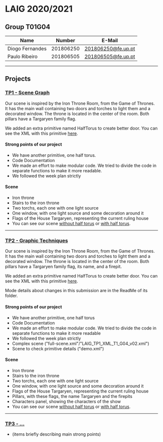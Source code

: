 # LAIG 2020/2021

## Group T01G04
| Name             | Number    | E-Mail             |
| ---------------- | --------- | ------------------ |
| Diogo Fernandes  | 201806250 | 201806250@fe.up.pt |
| Paulo Ribeiro    | 201806505 | 201806505@fe.up.pt |

----

## Projects

### [TP1 - Scene Graph](TP1)

Our scene is inspired by the Iron Throne Room, from the Game of Thrones. It has the main wall containing two doors and torches to light them and a decorated window. The throne is located in the center of the room. Both pillars have a Targaryen family flag.

We added an extra primitive named HalfTorus to create better door. You can see the XML with this primitive [here](scenes/full-scene.xml).

#### Strong points of our project
- We have another primitive, one half torus.
- Code Documentation
- We made an effort to make modular code. We tried to divide the code in separate functions to make it more readable.
- We followed the week plan strictly 

#### Scene
- Iron throne
- Stairs to the iron throne
- Two torchs, each one with one light source
- One window, with one light source and some decoration around it
- Flags of the House Targaryen, representing the current ruling house
- You can see our scene [without half torus](./TP1/scenes/LAIG_TP1_XML_T1_G04_v02.xml) or [with half torus](./TP1/scenes/full-scene.xml).

-----

### [TP2 - Graphic Techniques](TP2)

Our scene is inspired by the Iron Throne Room, from the Game of Thrones. It has the main wall containing two doors and torches to light them and a decorated window. The throne is located in the center of the room. Both pillars have a Targaryen family flag, its name, and a firepit.

We added an extra primitive named HalfTorus to create better door. You can see the XML with this primitive [here](scenes/full-scene.xml).

Mode details about changes in this submission are in the ReadMe of its folder.

#### Strong points of our project
- We have another primitive, one half torus
- Code Documentation
- We made an effort to make modular code. We tried to divide the code in separate functions to make it more readable
- We followed the week plan strictly
- Complex scene ("full-scene.xml"/"LAIG_TP1_XML_T1_G04_v02.xml")
- Scene to check primitive details ("demo.xml")

#### Scene
- Iron throne
- Stairs to the iron throne
- Two torchs, each one with one light source
- One window, with one light source and some decoration around it
- Flags of the House Targaryen, representing the current ruling house
- Pillars, with these flags, the name Targaryen and the firepits
- Characters panel, showing the characters of the show
- You can see our scene [without half torus](scenes/LAIG_TP1_XML_T1_G04_v02.xml) or [with half torus](scenes/full-scene.xml).

----

### [TP3 - ...](TP3)
- (items briefly describing main strong points)


